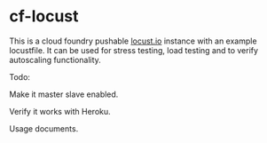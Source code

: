 # cf-locust

This is a cloud foundry pushable [locust.io](http://locust.io/) instance with an example locustfile. It can be used for stress testing, load testing and to verify autoscaling functionality.

Todo:

Make it master slave enabled.

Verify it works with Heroku.

Usage documents.
